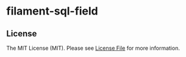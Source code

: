 # filament-sql-field

## License

The MIT License (MIT). Please see [License File](LICENSE.md) for more information.
